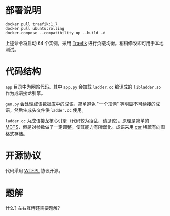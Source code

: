 # 部署说明
```
docker pull traefik:1.7
docker pull ubuntu:rolling
docker-compose --compatibility up --build -d
```
上述命令将启动 64 个实例，采用 [Traefik](https://traefik.io/) 进行负载均衡。稍稍修改即可用于本地测试。

# 代码结构
```app``` 目录中为网站代码。其中 ```app.py``` 会加载 ```ladder.cc``` 编译成的 ```libladder.so``` 作为成语接龙引擎。

```gen.py``` 会处理成语数据库中的成语，简单避免 "一个顶俩" 等明显不可续接的成语，然后生成头文件供 ```ladder.cc``` 使用。

```ladder.cc``` 为成语接龙核心引擎（代码较为凌乱，请见谅）。原理是简单的 [MCTS](https://en.wikipedia.org/wiki/Monte_Carlo_tree_search)，但是对参数做了一定调整，使其能力有所弱化。成语采用 [csr](https://en.wikipedia.org/wiki/Sparse_matrix#Compressed_sparse_row_(CSR,_CRS_or_Yale_format)) 稀疏有向图格式存储。

# 开源协议
代码采用 [WTFPL](https://en.wikipedia.org/wiki/WTFPL) 协议开源。

# 题解
什么? 左右互博还需要题解?
